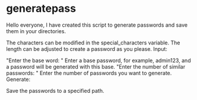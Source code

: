 # generatepass
Hello everyone, I have created this script to generate passwords and save them in your directories.

The characters can be modified in the special_characters variable.
The length can be adjusted to create a password as you please.
Input:

"Enter the base word: " Enter a base password, for example, admin123, and a password will be generated with this base.
"Enter the number of similar passwords: " Enter the number of passwords you want to generate.
Generate:

Save the passwords to a specified path.
